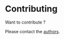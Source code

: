 # Contributing

Want to contribute ?

Please contact the [authors](mailto:damien.fremont@gmail.com).
